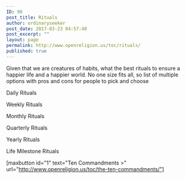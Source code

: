 ```yaml
---
ID: 98
post_title: Rituals
author: ordinaryseeker
post_date: 2017-03-23 04:57:40
post_excerpt: ""
layout: page
permalink: http://www.openreligion.us/toc/rituals/
published: true
---
```

Given that we are creatures of habits, what the best rituals to ensure a happier life and a happier world. No one size fits all, so list of multiple options with pros and cons for people to pick and choose

Daily Rituals

Weekly Rituals

Monthly Rituals

Quarterly Rituals

Yearly Rituals

Life Milestone Rituals

[maxbutton id="1" text="Ten Commandments &gt;" url="http://www.openreligion.us/toc/the-ten-commandments/"]